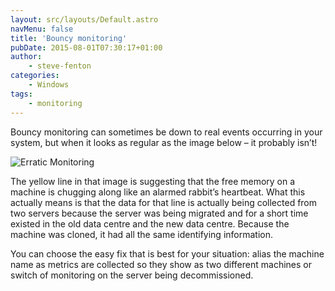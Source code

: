 ```yaml
---
layout: src/layouts/Default.astro
navMenu: false
title: 'Bouncy monitoring'
pubDate: 2015-08-01T07:30:17+01:00
author:
    - steve-fenton
categories:
    - Windows
tags:
    - monitoring
---
```


Bouncy monitoring can sometimes be down to real events occurring in your system, but when it looks as regular as the image below – it probably isn’t!

![Erratic Monitoring](/img/2015/07/erratic-monitoring.png)

The yellow line in that image is suggesting that the free memory on a machine is chugging along like an alarmed rabbit’s heartbeat. What this actually means is that the data for that line is actually being collected from two servers because the server was being migrated and for a short time existed in the old data centre and the new data centre. Because the machine was cloned, it had all the same identifying information.

You can choose the easy fix that is best for your situation: alias the machine name as metrics are collected so they show as two different machines or switch of monitoring on the server being decommissioned.